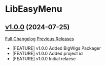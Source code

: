 # LibEasyMenu

## [v1.0.0](https://github.com/Wipie/LibEasyMenu/tree/v1.0.0) (2024-07-25)
[Full Changelog](https://github.com/Wipie/LibEasyMenu/commits/v1.0.0) [Previous Releases](https://github.com/Wipie/LibEasyMenu/releases)

- [FEATURE] v1.0.0 Added BigWigs Packager  
- [FEATURE] v1.0.0 Added project id  
- [FEATURE] v1.0.0 Initial relaese  
